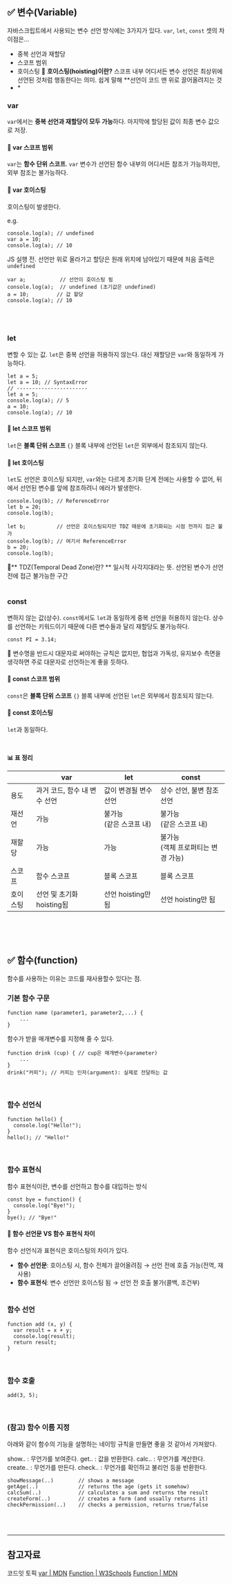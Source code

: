 <h2 id="✅-변수variable">✅ 변수(Variable)</h2>
<p>자바스크립트에서 사용되는 변수 선언 방식에는 3가지가 있다.
<code>var</code>, <code>let</code>, <code>const</code> 셋의 차이점은...</p>
<ul>
<li>중복 선언과 재할당</li>
<li>스코프 범위</li>
<li>호이스팅
🌠 <strong>호이스팅(hoisting)이란?</strong> 스코프 내부 어디서든 변수 선언은 최상위에 선언된 것처럼 행동한다는 의미. 쉽게 말해 **선언이 코드 맨 위로 끌어올려지는 것</li>
<li>*<br />

</li>
</ul>
<h3 id="var">var</h3>
<p><code>var</code>에서는 <strong>중복 선언과 재할당이 모두 가능</strong>하다.
마지막에 할당된 값이 최종 변수 값으로 저장.</p>
<h4 id="📄-var-스코프-범위">📄 var 스코프 범위</h4>
<p><code>var</code>는 <strong>함수 단위 스코프</strong>.
<code>var</code> 변수가 선언된 함수 내부의 어디서든 참조가 가능하지만, 외부 참조는 불가능하다.</p>
<h4 id="📄-var-호이스팅">📄 var 호이스팅</h4>
<p>호이스팅이 발생한다.</p>
<p>e.g.</p>
<pre><code class="language-js">console.log(a); // undefined
var a = 10;
console.log(a); // 10</code></pre>
<p>JS 실행 전.
선언만 위로 올라가고 할당은 원래 위치에 남아있기 때문에 처음 출력은 <code>undefined</code></p>
<pre><code class="language-js">var a;           // 선언이 호이스팅 됨
console.log(a);  // undefined (초기값은 undefined)
a = 10;         // 값 할당
console.log(a); // 10</code></pre>
<p><br /><br /></p>
<h3 id="let">let</h3>
<p>변할 수 있는 값.
<code>let</code>은 중복 선언을 허용하지 않는다. 대신 재할당은 <code>var</code>와 동일하게 가능하다.</p>
<pre><code class="language-js">let a = 5;
let a = 10; // SyntaxError
// ----------------------- 
let a = 5;
console.log(a); // 5
a = 10;
console.log(a); // 10</code></pre>
<h4 id="📄-let-스코프-범위">📄 let 스코프 범위</h4>
<p><code>let</code>은 <strong>블록 단위 스코프</strong>
<code>{}</code> 블록 내부에 선언된 <code>let</code>은 외부에서 참조되지 않는다.</p>
<h4 id="📄-let-호이스팅">📄 let 호이스팅</h4>
<p><code>let</code>도 선언은 호이스팅 되지만, <code>var</code>와는 다르게 초기화 단계 전에는 사용할 수 없어, 뒤에서 선언된 변수를 앞에 참조하려니 에러가 발생한다.</p>
<pre><code class="language-js">console.log(b); // ReferenceError
let b = 20;
console.log(b);</code></pre>
<pre><code class="language-js">let b;          // 선언은 호이스팅되지만 TDZ 때문에 초기화되는 시점 전까지 접근 불가
console.log(b); // 여기서 ReferenceError
b = 20;
console.log(b);</code></pre>
<p>🌠** TDZ(Temporal Dead Zone)란? **
일시적 사각지대라는 뜻. 선언된 변수가 선언 전에 접근 불가능한 구간
<br /><br /></p>
<h3 id="const">const</h3>
<p>변하지 않는 값(상수).
<code>const</code>에서도 <code>let</code>과 동일하게 중복 선언을 허용하지 않는다.
 상수를 선언하는 키워드이기 때문에 다른 변수들과 달리 재할당도 불가능하다.</p>
<pre><code class="language-js">const PI = 3.14; </code></pre>
<p>🌠 변수명을 반드시 대문자로 써야하는 규칙은 없지만,
협업과 가독성, 유지보수 측면을 생각하면 주로 대문자로 선언하는게 좋을 듯하다.</p>
<h4 id="📄-const-스코프-범위">📄 const 스코프 범위</h4>
<p><code>const</code>은 <strong>블록 단위 스코프</strong>
<code>{}</code> 블록 내부에 선언된 <code>let</code>은 외부에서 참조되지 않는다.</p>
<h4 id="📄-const-호이스팅">📄 const 호이스팅</h4>
<p><code>let</code>과 동일하다.</p>
<br />

<p><strong>📊 표 정리</strong></p>
<table>
<thead>
<tr>
<th></th>
<th>var</th>
<th>let</th>
<th>const</th>
</tr>
</thead>
<tbody><tr>
<td>용도</td>
<td>과거 코드, 함수 내 변수 선언</td>
<td>값이 변경될 변수 선언</td>
<td>상수 선언, 불변 참조 선언</td>
</tr>
<tr>
<td>재선언</td>
<td>가능</td>
<td>불가능<br />(같은 스코프 내)</td>
<td>불가능<br />(같은 스코프 내)</td>
</tr>
<tr>
<td>재할당</td>
<td>가능</td>
<td>가능</td>
<td>불가능 <br />(객체 프로퍼티는 변경 가능)</td>
</tr>
<tr>
<td>스코프</td>
<td>함수 스코프</td>
<td>블록 스코프</td>
<td>블록 스코프</td>
</tr>
<tr>
<td>호이스팅</td>
<td>선언 및 초기화 hoisting됨</td>
<td>선언 hoisting만 됨</td>
<td>선언 hoisting만 됨</td>
</tr>
</tbody></table>
<p><br /><br /><br /></p>
<h2 id="✅-함수function">✅ 함수(function)</h2>
<p>함수를 사용하는 이유는 코드를 재사용할수 있다는 점.
<br /></p>
<h3 id="기본-함수-구문">기본 함수 구문</h3>
<pre><code class="language-js">function name (parameter1, parameter2,...) {
    ...
}</code></pre>
<p>함수가 받을 매개변수를 지정해 줄 수 있다.</p>
<pre><code class="language-js">function drink (cup) { // cup은 매개변수(parameter)
    ...
}
drink(&quot;커피&quot;); // 커피는 인자(argument): 실제로 전달하는 값 </code></pre>
<br />

<h3 id="함수-선언식">함수 선언식</h3>
<pre><code class="language-js">function hello() {
  console.log(&quot;Hello!&quot;);
}
hello(); // &quot;Hello!&quot;</code></pre>
<br />

<h3 id="함수-표현식">함수 표현식</h3>
<p>함수 표현식이란, 변수를 선언하고 함수를 대입하는 방식</p>
<pre><code class="language-js">const bye = function() {
  console.log(&quot;Bye!&quot;);
}
bye(); // &quot;Bye!&quot;</code></pre>
<h4 id="🌠-함수-선언문-vs-함수-표현식-차이">🌠 <strong>함수 선언문 VS 함수 표현식 차이</strong></h4>
<p>함수 선언식과 표현식은 호이스팅의 차이가 있다.</p>
<ul>
<li><strong>함수 선언문</strong>: 호이스팅 시, 함수 전체가 끌어올려짐 → 선언 전에 호출 가능(전역, 재사용)</li>
<li><strong>함수 표현식</strong>: 변수 선언만 호이스팅 됨 → 선언 전 호출 불가(콜백, 조건부)
<br /><br /></li>
</ul>
<h3 id="함수-선언">함수 선언</h3>
<pre><code class="language-js">function add (x, y) {
  var result = x + y;
  console.log(result);
  return result;
}</code></pre>
<br />

<h3 id="함수-호출">함수 호출</h3>
<pre><code class="language-js">add(3, 5);</code></pre>
<br />

<h3 id="참고-함수-이름-지정">(참고) 함수 이름 지정</h3>
<p>아래와 같이 함수의 기능을 설명하는 네이밍 규칙을 만들면 좋을 것 같아서 가져왔다.</p>
<p>show.. : 무언가를 보여준다.
get.. : 값을 반환한다.
calc.. : 무언가를 계산한다.
create.. : 무언가를 만든다.
check.. : 무언가를 확인하고 불리언 등을 반환한다.</p>
<pre><code class="language-js">showMessage(..)        // shows a message
getAge(..)             // returns the age (gets it somehow)        
calcSum(..)            // calculates a sum and returns the result
createForm(..)         // creates a form (and usually returns it)
checkPermission(..)    // checks a permission, returns true/false</code></pre>
<p><br /><br /></p>
<hr />
<h2 id="참고자료">참고자료</h2>
<p>코드잇 토픽
<a href="https://developer.mozilla.org/ko/docs/Web/JavaScript/Reference/Statements/var">var | MDN</a>
<a href="https://www.w3schools.com/js/js_functions.asp">Function | W3Schools</a>
<a href="https://developer.mozilla.org/ko/docs/Web/JavaScript/Reference/Functions">Function | MDN</a></p>